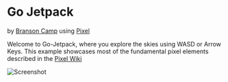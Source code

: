 # Go Jetpack
by [Branson Camp](https://github.com/bcamp1) using [Pixel](https://github.com/faiface/pixel)

Welcome to Go-Jetpack, where you explore the skies using WASD or Arrow Keys.
This example showcases most of the fundamental pixel elements described in the [Pixel Wiki](https://github.com/faiface/pixel/wiki)

![Screenshot](https://github.com/bcamp1/pixel/blob/master/examples/community/go-jetpack/screenshot.png)
